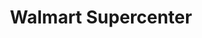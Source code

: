 ---
title: "Walmart Supercenter"
url: /state-college/walmart-supercenter-benner-pike/
shop: Supermarkt
---
